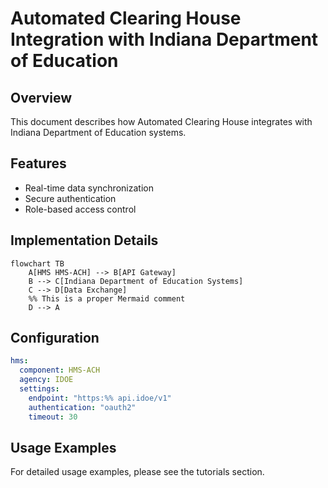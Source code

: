 # Automated Clearing House Integration with Indiana Department of Education

## Overview
This document describes how Automated Clearing House integrates with Indiana Department of Education systems.

## Features
- Real-time data synchronization
- Secure authentication
- Role-based access control

## Implementation Details
```mermaid
flowchart TB
    A[HMS HMS-ACH] --> B[API Gateway]
    B --> C[Indiana Department of Education Systems]
    C --> D[Data Exchange]
    %% This is a proper Mermaid comment
    D --> A
```

## Configuration
```yaml
hms:
  component: HMS-ACH
  agency: IDOE
  settings:
    endpoint: "https:%% api.idoe/v1"
    authentication: "oauth2"
    timeout: 30
```

## Usage Examples
For detailed usage examples, please see the tutorials section.
